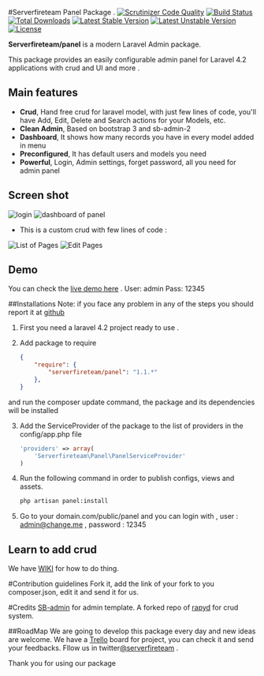 #Serverfireteam Panel Package .
[![Scrutinizer Code Quality](https://scrutinizer-ci.com/g/serverfireteam/panel/badges/quality-score.png?b=master)](https://scrutinizer-ci.com/g/serverfireteam/panel/?branch=master)
[![Build Status](https://scrutinizer-ci.com/g/serverfireteam/panel/badges/build.png?b=master)](https://scrutinizer-ci.com/g/serverfireteam/panel/build-status/master)
[![Total Downloads](https://poser.pugx.org/serverfireteam/panel/downloads.svg)](https://packagist.org/packages/serverfireteam/panel)
[![Latest Stable Version](https://poser.pugx.org/serverfireteam/panel/v/stable.svg)](https://packagist.org/packages/serverfireteam/panel)
[![Latest Unstable Version](https://poser.pugx.org/serverfireteam/panel/v/unstable.svg)](https://packagist.org/packages/serverfireteam/panel)
[![License](https://poser.pugx.org/serverfireteam/panel/license.svg)](https://packagist.org/packages/serverfireteam/panel)

**Serverfireteam/panel** is a modern Laravel Admin package. 

This package provides an easily configurable admin panel for Laravel 4.2 applications with crud and UI and more .

## Main features

- **Crud**, Hand free crud for laravel model, with just few lines of code, you'll have Add, Edit, Delete and Search  actions for your Models, etc.
- **Clean Admin**, Based on bootstrap 3 and sb-admin-2 
- **Dashboard**, It shows how many records you have in every model added in menu 
- **Preconfigured**, It has default users and models you need
- **Powerful**, Login, Admin settings, forget password, all you need for admin panel

## Screen shot 
![login](https://raw.githubusercontent.com/serverfireteam/panel/master/public/img/serverfire-panel-login.jpg)
![dashboard of panel](https://raw.githubusercontent.com/serverfireteam/panel/master/public/img/serverfire-panel-dashboard.jpg)

- This is a custom crud with few lines of code :

![List of Pages](https://raw.githubusercontent.com/serverfireteam/panel/master/public/img/serverfire-panel-crud.jpg)
![Edit Pages](https://raw.githubusercontent.com/serverfireteam/panel/master/public/img/serverfire-panel-crud-edit.jpg)

## Demo 
You can check the [live demo here](http://demo.serverfire.net/panel) .
User: admin
Pass: 12345 



##Installations
Note: if you face any problem in any of the steps you should report it at [github](https://github.com/serverfireteam/panel/issues/new)


1. First you need a laravel 4.2 project ready to use . 

2.  Add package to require

    ```json
    {
        "require": {
            "serverfireteam/panel": "1.1.*"
        },
    }
    ```
and run the composer update command, the package and its dependencies will be installed


3.  Add the ServiceProvider of the package to the list of providers in the config/app.php file

    ```php
    'providers' => array(
        'Serverfireteam\Panel\PanelServiceProvider'
    )
    ```

4. Run the following command in order to publish configs, views and assets.  

    ```bash
    php artisan panel:install

    ```

5. Go to your domain.com/public/panel and you can login with , user : admin@change.me , password : 12345


## Learn to add crud 
We have [WIKI](https://github.com/serverfireteam/panel/wiki) for how to do thing.

#Contribution guidelines 
Fork it, add the link of your fork to you composer.json, edit it and send it for us. 

#Credits 
[SB-admin](http://startbootstrap.com/template-overviews/sb-admin/) for admin template.
A forked repo of [rapyd](http://rapyd.com) for crud system.



##RoadMap
We are going to develop this package every day and new ideas are welcome.
We have a [Trello](https://trello.com/b/RDZ6HdK9/framework) board for project, you can check it and send your feedbacks. 
Fllow us in twitter[@serverfireteam](http://twitter.com/serverfireteam) .

Thank you for using our package 

